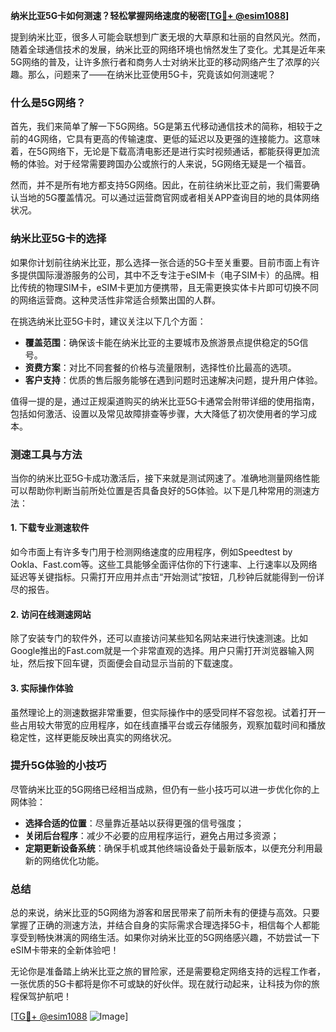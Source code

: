 **纳米比亚5G卡如何测速？轻松掌握网络速度的秘密[[TG💪+ @esim1088](https://t.me/s/esim1088)]**

提到纳米比亚，很多人可能会联想到广袤无垠的大草原和壮丽的自然风光。然而，随着全球通信技术的发展，纳米比亚的网络环境也悄然发生了变化。尤其是近年来5G网络的普及，让许多旅行者和商务人士对纳米比亚的移动网络产生了浓厚的兴趣。那么，问题来了——在纳米比亚使用5G卡，究竟该如何测速呢？

### 什么是5G网络？

首先，我们来简单了解一下5G网络。5G是第五代移动通信技术的简称，相较于之前的4G网络，它具有更高的传输速度、更低的延迟以及更强的连接能力。这意味着，在5G网络下，无论是下载高清电影还是进行实时视频通话，都能获得更加流畅的体验。对于经常需要跨国办公或旅行的人来说，5G网络无疑是一个福音。

然而，并不是所有地方都支持5G网络。因此，在前往纳米比亚之前，我们需要确认当地的5G覆盖情况。可以通过运营商官网或者相关APP查询目的地的具体网络状况。

### 纳米比亚5G卡的选择

如果你计划前往纳米比亚，那么选择一张合适的5G卡至关重要。目前市面上有许多提供国际漫游服务的公司，其中不乏专注于eSIM卡（电子SIM卡）的品牌。相比传统的物理SIM卡，eSIM卡更加方便携带，且无需更换实体卡片即可切换不同的网络运营商。这种灵活性非常适合频繁出国的人群。

在挑选纳米比亚5G卡时，建议关注以下几个方面：
- **覆盖范围**：确保该卡能在纳米比亚的主要城市及旅游景点提供稳定的5G信号。
- **资费方案**：对比不同套餐的价格与流量限制，选择性价比最高的选项。
- **客户支持**：优质的售后服务能够在遇到问题时迅速解决问题，提升用户体验。

值得一提的是，通过正规渠道购买的纳米比亚5G卡通常会附带详细的使用指南，包括如何激活、设置以及常见故障排查等步骤，大大降低了初次使用者的学习成本。

### 测速工具与方法

当你的纳米比亚5G卡成功激活后，接下来就是测试网速了。准确地测量网络性能可以帮助你判断当前所处位置是否具备良好的5G体验。以下是几种常用的测速方法：

#### 1. 下载专业测速软件
如今市面上有许多专门用于检测网络速度的应用程序，例如Speedtest by Ookla、Fast.com等。这些工具能够全面评估你的下行速率、上行速率以及网络延迟等关键指标。只需打开应用并点击“开始测试”按钮，几秒钟后就能得到一份详尽的报告。

#### 2. 访问在线测速网站
除了安装专门的软件外，还可以直接访问某些知名网站来进行快速测速。比如Google推出的Fast.com就是一个非常直观的选择。用户只需打开浏览器输入网址，然后按下回车键，页面便会自动显示当前的下载速度。

#### 3. 实际操作体验
虽然理论上的测速数据非常重要，但实际操作中的感受同样不容忽视。试着打开一些占用较大带宽的应用程序，如在线直播平台或云存储服务，观察加载时间和播放稳定性，这样更能反映出真实的网络状况。

### 提升5G体验的小技巧

尽管纳米比亚的5G网络已经相当成熟，但仍有一些小技巧可以进一步优化你的上网体验：
- **选择合适的位置**：尽量靠近基站以获得更强的信号强度；
- **关闭后台程序**：减少不必要的应用程序运行，避免占用过多资源；
- **定期更新设备系统**：确保手机或其他终端设备处于最新版本，以便充分利用最新的网络优化功能。

### 总结

总的来说，纳米比亚的5G网络为游客和居民带来了前所未有的便捷与高效。只要掌握了正确的测速方法，并结合自身的实际需求合理选择5G卡，相信每个人都能享受到畅快淋漓的网络生活。如果你对纳米比亚的5G网络感兴趣，不妨尝试一下eSIM卡带来的全新体验吧！

无论你是准备踏上纳米比亚之旅的冒险家，还是需要稳定网络支持的远程工作者，一张优质的5G卡都将是你不可或缺的好伙伴。现在就行动起来，让科技为你的旅程保驾护航吧！

[[TG💪+ @esim1088](https://t.me/s/esim1088) ![Image](https://i.postimg.cc/4NQfJmqS/Snipaste-2025-05-13-00-14-12.png)]